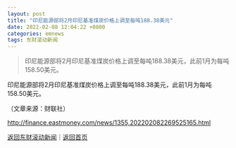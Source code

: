 ```yaml
---
layout: post
title: "印尼能源部将2月印尼基准煤炭价格上调至每吨188.38美元"
date: 2022-02-08 12:04:22 +0800
categories: emnews
tags: 东财滚动新闻
---
```

> 印尼能源部将2月印尼基准煤炭价格上调至每吨188.38美元，此前1月为每吨158.50美元。

<p>印尼能源部将2月印尼基准煤炭价格上调至每吨188.38美元，此前1月为每吨158.50美元。</p><p class="em_media">（文章来源：财联社）</p>

<http://finance.eastmoney.com/news/1355,202202082269525165.html>

[返回东财滚动新闻](//finews.withounder.com/emnews/)｜[返回首页](//finews.withounder.com/)